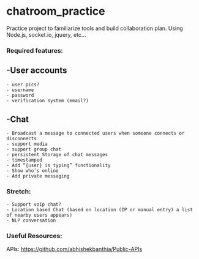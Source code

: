 # chatroom_practice

Practice project to familiarize tools and build collaboration plan.
Using Node.js, socket.io, jquery, etc...

### Required features:
##  -User accounts
    - user pics?
    - username
    - password
    - verification system (email?)
##  -Chat
    - Broadcast a message to connected users when someone connects or disconnects
    - support media
    - support group chat
    - persistent Storage of chat messages
    - timestamped
    - Add “{user} is typing” functionality
    - Show who’s online
    - Add private messaging
    
###  Stretch:
    - Support voip chat?
    - Location based Chat (based on location (IP or manual entry) a list of nearby users appears)
    - NLP conversation
    
 ### Useful Resources:
 APIs: https://github.com/abhishekbanthia/Public-APIs
